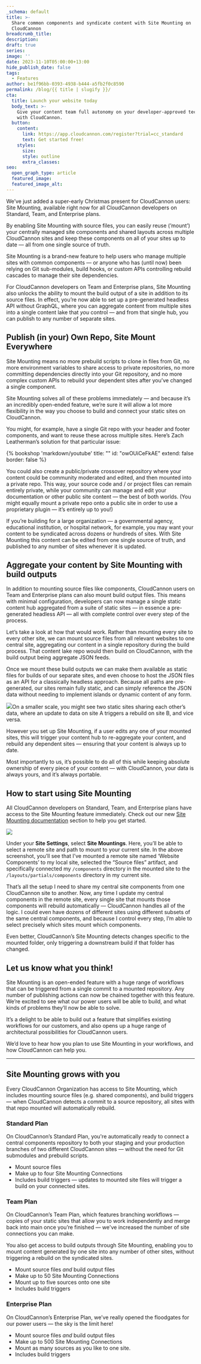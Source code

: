 ```yaml
---
_schema: default
title: >-
  Share common components and syndicate content with Site Mounting on
  CloudCannon
breadcrumb_title:
description:
draft: true
series:
image: ''
date: 2023-11-10T05:00:00+13:00
hide_publish_date: false
tags:
  - Features
author: be1f96bb-0393-4938-b444-a5fb2f0c8590
permalink: /blog/{{ title | slugify }}/
cta:
  title: Launch your website today
  body_text: >-
    Give your content team full autonomy on your developer-approved tech stack
    with CloudCannon.
  button:
    content:
      link: https://app.cloudcannon.com/register?trial=cc_standard
      text: Get started free!
    styles:
      size:
      style: outline
      extra_classes:
seo:
  open_graph_type: article
  featured_image:
  featured_image_alt:
---
```

We’ve just added a super-early Christmas present for CloudCannon users: Site Mounting, available right now for all CloudCannon developers on Standard, Team, and Enterprise plans.

By enabling Site Mounting with source files, you can easily reuse (’mount’) your centrally managed site components and shared layouts across multiple CloudCannon sites and keep these components on all of your sites up to date — all from one single source of truth.

Site Mounting is a brand-new feature to help users who manage multiple sites with common components — or anyone who has (until now) been relying on Git sub-modules, build hooks, or custom APIs controlling rebuild cascades to manage their site dependencies.

For CloudCannon developers on Team and Enterprise plans, Site Mounting also unlocks the ability to mount the build output of a site in addition to its source files. In effect, you’re now able to set up a pre-generated headless API without GraphQL, where you can aggregate content from multiple sites into a single content lake that *you* control — and from that single hub, you can publish to any number of separate sites.

## Publish (in your) Own Repo, Site Mount Everywhere

Site Mounting means no more prebuild scripts to clone in files from Git, no more environment variables to share access to private repositories, no more committing dependencies directly into your Git repository, and no more complex custom APIs to rebuild your dependent sites after you’ve changed a single component.

Site Mounting solves all of these problems immediately — and because it’s an incredibly open-ended feature, we’re sure it will allow a lot more flexibility in the way you choose to build and connect your static sites on CloudCannon.

You might, for example, have a single Git repo with your header and footer components, and want to reuse these across multiple sites. Here’s Zach Leatherman’s solution for that particular issue:

{% bookshop 'markdown/youtube' title: "" id: "owOUiCeFkAE" extend: false border: false %}

You could also create a public/private crossover repository where your content could be community moderated and edited, and then mounted into a private repo. This way, your source code and / or project files can remain entirely private, while your community can manage and edit your documentation or other public site content — the best of both worlds. (You might equally mount a private repo onto a public site in order to use a proprietary plugin — it’s entirely up to you!)

If you’re building for a large organization — a governmental agency, educational institution, or hospital network, for example, you may want your content to be syndicated across dozens or hundreds of sites. With Site Mounting this content can be edited from one single source of truth, and published to any number of sites whenever it is updated.

## Aggregate your content by Site Mounting with build outputs

In addition to mounting source files like components, CloudCannon users on Team and Enterprise plans can also mount build output files. This means with minimal configuration, developers can now manage a single static content hub aggregated from a suite of static sites — in essence a pre-generated headless API — all with complete control over every step of the process.

Let’s take a look at how that would work. Rather than mounting every site to every other site, we can mount source files from all relevant websites to one central site, aggregating our content in a single repository during the build process. That content lake repo would then build on CloudCannon, with the build output being aggregate JSON feeds.

Once we mount these build outputs we can make them available as static files for builds of our separate sites, and even choose to host the JSON files as an API for a classically headless approach. Because all paths are pre-generated, our sites remain fully static, and can simply reference the JSON data without needing to implement islands or dynamic content of any form.

![](https://cc-dam.imgix.net/IMG_4183.jpg)On a smaller scale, you might see two static sites sharing each other’s data, where an update to data on site A triggers a rebuild on site B, and vice versa.

However you set up Site Mounting, if a user edits any one of your mounted sites, this will trigger your content hub to re-aggregate your content, and rebuild any dependent sites — ensuring that your content is always up to date.

Most importantly to us, it’s possible to do all of this while keeping absolute ownership of every piece of your content — with CloudCannon, your data is always yours, and it’s always portable.

## How to start using **Site Mounting**

All CloudCannon developers on Standard, Team, and Enterprise plans have access to the Site Mounting feature immediately. Check out our new <a target="_blank" rel="noopener" href="https://cloudcannon.com/documentation/articles/site-mounting/">Site Mounting documentation</a> section to help you get started.

![](https://cc-dam.imgix.net/documentation/images/site-mounting/2023-Q4/CloudCannon-Documentation-Add-Site-Mounting.png)

Under your **Site Settings**, select **Site Mountings**. Here, you’ll be able to select a remote site and path to mount to your current site. In the above screenshot, you’ll see that I’ve mounted a remote site named ‘Website Components’ to my local site, selected the “Source files” artifact, and specifically connected my `/components` directory in the mounted site to the `/layouts/partials/components` directory in my current site.

That’s all the setup I need to share my central site components from one CloudCannon site to another. Now, any time I update my central components in the remote site, every single site that mounts those components will rebuild automatically — CloudCannon handles all of the logic. I could even have dozens of different sites using different subsets of the same central components, and because I control every step, I’m able to select precisely which sites mount which components.

Even better, CloudCannon’s Site Mounting detects changes specific to the mounted folder, only triggering a downstream build if that folder has changed.

## Let us know what you think!

Site Mounting is an open-ended feature with a huge range of workflows that can be triggered from a single commit to a mounted repository. Any number of publishing actions can now be chained together with this feature. We’re excited to see what our power users will be able to build, and what kinds of problems they’ll now be able to solve.

It’s a delight to be able to build out a feature that simplifies existing workflows for our customers, and also opens up a huge range of architectural possibilities for CloudCannon users.

We’d love to hear how you plan to use Site Mounting in your workflows, and how CloudCannon can help you.

---

## Site Mounting grows with you

Every CloudCannon Organization has access to Site Mounting, which includes mounting source files (e.g. shared components), and build triggers — when CloudCannon detects a commit to a source repository, all sites with that repo mounted will automatically rebuild.

### Standard Plan

On CloudCannon’s Standard Plan, you're automatically ready to connect a central components repository to both your staging and your production branches of two different CloudCannon sites — without the need for Git submodules and prebuild scripts.

* Mount source files
* Make up to four Site Mounting Connections
* Includes build triggers — updates to mounted site files will trigger a build on your connected sites.&nbsp;

### Team Plan

On CloudCannon’s Team Plan, which features branching workflows — copies of your static sites that allow you to work independently and merge back into main once you’re finished — we've increased the number of site connections you can make.

You also get access to build outputs through Site Mounting, enabling you to mount content generated by one site into any number of other sites, without triggering a rebuild on the syndicated sites.&nbsp;

* Mount source files *and* build output files
* ​​​Make up to 50 Site Mounting Connections
* Mount up to five sources onto one site
* Includes build triggers

### Enterprise Plan

On CloudCannon’s Enterprise Plan, we’ve really opened the floodgates for our power users — the sky is the limit here!

* Mount source files *and* build output files
* ​​​Make up to 500 Site Mounting Connections
* Mount as many sources as you like to one site.
* Includes build triggers

<!-- notionvc: 7937cf17-ecc8-4be6-a893-fbb3830dcbb6 -->